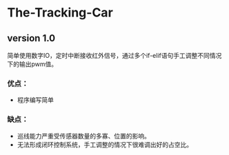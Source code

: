 # The-Tracking-Car 

## version 1.0

简单使用数字IO，定时中断接收红外信号，通过多个if-elif语句手工调整不同情况下的输出pwm值。

### 优点：

- 程序编写简单

### 缺点：

- 巡线能力严重受传感器数量的多寡、位置的影响。
- 无法形成闭环控制系统，手工调整的情况下很难调出好的占空比。







